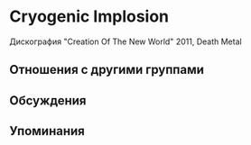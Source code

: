 # Cryogenic Implosion

Дискография
"Creation Of The New World" 2011, Death Metal

## Отношения с другими группами


## Обсуждения


## Упоминания

